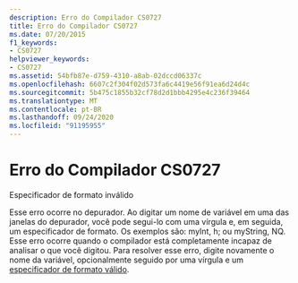 ```yaml
---
description: Erro do Compilador CS0727
title: Erro do Compilador CS0727
ms.date: 07/20/2015
f1_keywords:
- CS0727
helpviewer_keywords:
- CS0727
ms.assetid: 54bfb87e-d759-4310-a8ab-02dccd06337c
ms.openlocfilehash: 6607c2f304f02d573fa6c4419e56f91ea6d24d4c
ms.sourcegitcommit: 5b475c1855b32cf78d2d1bbb4295e4c236f39464
ms.translationtype: MT
ms.contentlocale: pt-BR
ms.lasthandoff: 09/24/2020
ms.locfileid: "91195955"
---
```

# <a name="compiler-error-cs0727"></a>Erro do Compilador CS0727

Especificador de formato inválido  
  
 Esse erro ocorre no depurador. Ao digitar um nome de variável em uma das janelas do depurador, você pode segui-lo com uma vírgula e, em seguida, um especificador de formato. Os exemplos são: myInt, h; ou myString, NQ. Esse erro ocorre quando o compilador está completamente incapaz de analisar o que você digitou. Para resolver esse erro, digite novamente o nome da variável, opcionalmente seguido por uma vírgula e um [especificador de formato válido](/visualstudio/debugger/format-specifiers-in-csharp).

